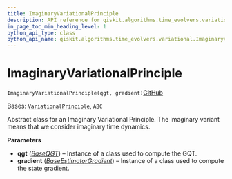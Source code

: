 ```yaml
---
title: ImaginaryVariationalPrinciple
description: API reference for qiskit.algorithms.time_evolvers.variational.ImaginaryVariationalPrinciple
in_page_toc_min_heading_level: 1
python_api_type: class
python_api_name: qiskit.algorithms.time_evolvers.variational.ImaginaryVariationalPrinciple
---
```


# ImaginaryVariationalPrinciple

<span id="qiskit.algorithms.time_evolvers.variational.ImaginaryVariationalPrinciple" />

`ImaginaryVariationalPrinciple(qgt, gradient)`[GitHub](https://github.com/qiskit/qiskit/tree/stable/0.24/qiskit/algorithms/time_evolvers/variational/variational_principles/imaginary_variational_principle.py "view source code")

Bases: [`VariationalPrinciple`](qiskit.algorithms.time_evolvers.variational.VariationalPrinciple "qiskit.algorithms.time_evolvers.variational.variational_principles.variational_principle.VariationalPrinciple"), `ABC`

Abstract class for an Imaginary Variational Principle. The imaginary variant means that we consider imaginary time dynamics.

**Parameters**

*   **qgt** ([*BaseQGT*](qiskit.algorithms.gradients.BaseQGT "qiskit.algorithms.gradients.BaseQGT")) – Instance of a class used to compute the GQT.
*   **gradient** ([*BaseEstimatorGradient*](qiskit.algorithms.gradients.BaseEstimatorGradient "qiskit.algorithms.gradients.BaseEstimatorGradient")) – Instance of a class used to compute the state gradient.

